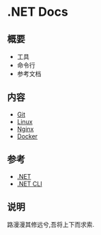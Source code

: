 # .NET Docs

## 概要

* 工具
* 命令行
* 参考文档

## 内容

* [Git](Git.md)
* [Linux](Linux.md)
* [Nginx](Nginx.md)
* [Docker](Docker.md)

## 参考

* [.NET](https://docs.microsoft.com/zh-cn/aspnet/core/?view=aspnetcore-5.0)
* [.NET CLI](https://docs.microsoft.com/zh-cn/dotnet/core/tools)

## 说明

路漫漫其修远兮,吾将上下而求索.
